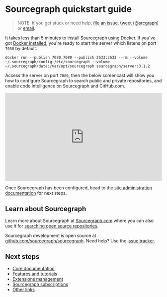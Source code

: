 # Sourcegraph quickstart guide

> NOTE: If you get stuck or need help, [file an issue](https://github.com/sourcegraph/sourcegraph/issues/new?&title=Improve+Sourcegraph+quickstart+guide), [tweet (@srcgraph)](https://twitter.com/srcgraph) or [email](mailto:support@sourcegraph.com?subject=Sourcegraph%20quickstart%20guide).


It takes less than 5 minutes to install Sourcegraph using Docker. If you've got [Docker installed](https://docs.docker.com/engine/installation/), you're ready to start the server which listens on port `7080` by default.

<!--
  DO NOT CHANGE THIS TO A CODEBLOCK.
  We want line breaks for readability, but backslashes to escape them do not work cross-platform.
  This uses line breaks that are rendered but not copy-pasted to the clipboard.
-->

<pre class="pre-wrap"><code>docker run<span class="virtual-br"></span> --publish 7080:7080 --publish 2633:2633 --rm<span class="virtual-br"></span> --volume ~/.sourcegraph/config:/etc/sourcegraph<span class="virtual-br"></span> --volume ~/.sourcegraph/data:/var/opt/sourcegraph<span class="virtual-br"></span> sourcegraph/server:3.1.2</code></pre>

Access the server on port `7080`, then the below screencast will show you how to configure Sourcegraph to search public and private repositories, and enable code intelligence on Sourcegraph and GitHub.com.

<p class="container">
  <div style="padding:56.25% 0 0 0;position:relative;">
    <iframe src="https://player.vimeo.com/video/314926561?color=0CB6F4&title=0&byline=0&portrait=0" style="position:absolute;top:0;left:0;width:100%;height:100%;" frameborder="0" webkitallowfullscreen mozallowfullscreen allowfullscreen></iframe>
  </div>
</p>

Once Sourcegraph has been configured, head to the [site administration documentation](admin/index.md) for next steps.

## Learn about Sourcegraph

Learn more about Sourcegraph at [Sourcegraph.com](https://sourcegraph.com/start) where you can also use it for [searching open source repositories](https://sourcegraph.com/search).

Sourcegraph development is open source at [github.com/sourcegraph/sourcegraph](https://github.com/sourcegraph/sourcegraph). Need help? Use the [issue tracker](https://github.com/sourcegraph/sourcegraph/issues).

## Next steps

- [Core documentation](index.md#core-documentation)
- [Features and tutorials](index.md#features-and-tutorials)
- [Extensions management](extensions/index.md#usage)
- [Sourcegraph subscriptions](index.md#sourcegraph-subscriptions)
- [Other links](index.md#other-links)
